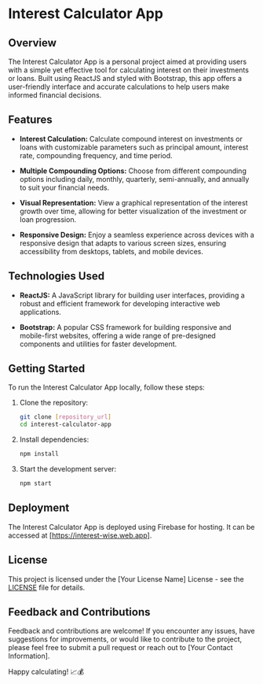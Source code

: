 # Interest Calculator App

## Overview

The Interest Calculator App is a personal project aimed at providing users with a simple yet effective tool for calculating interest on their investments or loans. Built using ReactJS and styled with Bootstrap, this app offers a user-friendly interface and accurate calculations to help users make informed financial decisions.

## Features

- **Interest Calculation:** Calculate compound interest on investments or loans with customizable parameters such as principal amount, interest rate, compounding frequency, and time period.

- **Multiple Compounding Options:** Choose from different compounding options including daily, monthly, quarterly, semi-annually, and annually to suit your financial needs.

- **Visual Representation:** View a graphical representation of the interest growth over time, allowing for better visualization of the investment or loan progression.

- **Responsive Design:** Enjoy a seamless experience across devices with a responsive design that adapts to various screen sizes, ensuring accessibility from desktops, tablets, and mobile devices.

## Technologies Used

- **ReactJS:** A JavaScript library for building user interfaces, providing a robust and efficient framework for developing interactive web applications.

- **Bootstrap:** A popular CSS framework for building responsive and mobile-first websites, offering a wide range of pre-designed components and utilities for faster development.

## Getting Started

To run the Interest Calculator App locally, follow these steps:

1. Clone the repository:
   ```bash
   git clone [repository_url]
   cd interest-calculator-app

2. Install dependencies:
   ```bash
   npm install

3. Start the development server:
   ```bash
   npm start

## Deployment

The Interest Calculator App is deployed using Firebase for hosting. It can be accessed at [https://interest-wise.web.app].

## License

This project is licensed under the [Your License Name] License - see the [LICENSE](LICENSE) file for details.

## Feedback and Contributions

Feedback and contributions are welcome! If you encounter any issues, have suggestions for improvements, or would like to contribute to the project, please feel free to submit a pull request or reach out to [Your Contact Information].

Happy calculating! 📈💰
